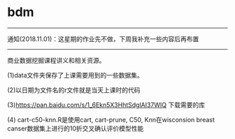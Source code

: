 # bdm

*********************************************

通知(2018.11.01)：这星期的作业先不做，下周我补充一些内容后再布置

*********************************************

商业数据挖掘课程讲义和相关资源。

(1)data文件夹保存了上课需要用到的一些数据集。

(2)以日期为文件名的r文件就是当天上课时的代码

(3)https://pan.baidu.com/s/1_6Ekn5X3HhtSdglAI37WIQ 下载需要的库

(4) cart-c50-knn.R是使用cart, cart-prune, C50, Knn在wisconsion breast canser数据集上进行的10折交叉确认评价模型性能 

